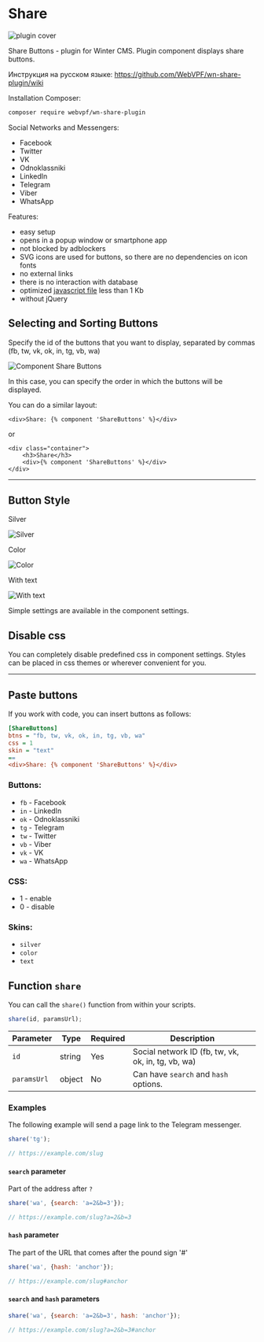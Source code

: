 # Share

![plugin cover](https://repository-images.githubusercontent.com/242692501/3e44dc80-a1cd-11eb-83c4-e27c6ef0dc22)

Share Buttons - plugin for Winter CMS. Plugin component displays share buttons.

Инструкция на русском языке: https://github.com/WebVPF/wn-share-plugin/wiki

Installation Сomposer:

```bash
composer require webvpf/wn-share-plugin
```

Social Networks and Messengers:

- Facebook
- Twitter
- VK
- Odnoklassniki
- LinkedIn
- Telegram
- Viber
- WhatsApp

Features:

- easy setup
- opens in a popup window or smartphone app
- not blocked by adblockers
- SVG icons are used for buttons, so there are no dependencies on icon fonts
- no external links
- there is no interaction with database
- optimized [javascript file](https://github.com/WebVPF/wn-share-plugin/blob/master/assets/js/share.min.js "open file") less than 1 Kb
- without jQuery

## Selecting and Sorting Buttons

Specify the id of the buttons that you want to display, separated by commas (fb, tw, vk, ok, in, tg, vb, wa)

![Component Share Buttons](https://user-images.githubusercontent.com/61043464/112979788-b89bb700-9161-11eb-8698-81be8763e919.jpg)

In this case, you can specify the order in which the buttons will be displayed.

You can do a similar layout:

```twig
<div>Share: {% component 'ShareButtons' %}</div>
```

or

```twig
<div class="container">
    <h3>Share</h3>
    <div>{% component 'ShareButtons' %}</div>
</div>
```

---

## Button Style

Silver

![Silver](https://user-images.githubusercontent.com/61043464/75198717-f57cc980-5769-11ea-97c6-539071d1cb4e.jpg)

Color

![Color](https://user-images.githubusercontent.com/61043464/75198720-f7468d00-5769-11ea-9627-4d81da355d3b.jpg)

With text

![With text](https://user-images.githubusercontent.com/61043464/75198725-fa417d80-5769-11ea-801f-beb789e474c5.jpg)

Simple settings are available in the component settings.

## Disable css

You can completely disable predefined css in component settings. Styles can be placed in css themes or wherever convenient for you.

---

## Paste buttons

If you work with code, you can insert buttons as follows:

```ini
[ShareButtons]
btns = "fb, tw, vk, ok, in, tg, vb, wa"
css = 1
skin = "text"
==
<div>Share: {% component 'ShareButtons' %}</div>
```

### Buttons:

- `fb` - Facebook
- `in` - LinkedIn
- `ok` - Odnoklassniki
- `tg` - Telegram
- `tw` - Twitter
- `vb` - Viber
- `vk` - VK
- `wa` - WhatsApp

### CSS:

- 1 - enable
- 0 - disable

### Skins:

- `silver`
- `color`
- `text`

## Function `share`

You can call the `share()` function from within your scripts.

```js
share(id, paramsUrl);
```

Parameter   | Type   | Required | Description
------------|--------|----------|------------
`id`        | string | Yes      | Social network ID (fb, tw, vk, ok, in, tg, vb, wa)
`paramsUrl` | object | No       | Can have `search` and `hash` options.

### Examples

The following example will send a page link to the Telegram messenger.

```js
share('tg');

// https://example.com/slug
```

#### `search` parameter

Part of the address after `?`

```js
share('wa', {search: 'a=2&b=3'});

// https://example.com/slug?a=2&b=3
```

#### `hash` parameter

The part of the URL that comes after the pound sign '#'

```js
share('wa', {hash: 'anchor'});

// https://example.com/slug#anchor
```

#### `search` and `hash` parameters

```js
share('wa', {search: 'a=2&b=3', hash: 'anchor'});

// https://example.com/slug?a=2&b=3#anchor
```

